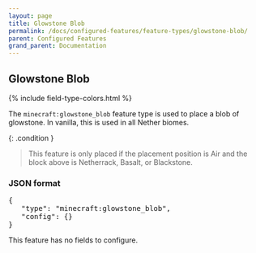 ```yaml
---
layout: page
title: Glowstone Blob
permalink: /docs/configured-features/feature-types/glowstone-blob/
parent: Configured Features
grand_parent: Documentation
---
```


## Glowstone Blob

<head>
    {% include field-type-colors.html %}
</head>

The `minecraft:glowstone_blob` feature type is used to place a blob of glowstone. In vanilla, this is used in all Nether biomes.

{: .condition }
> This feature is only placed if the placement position is Air and the block above is Netherrack, Basalt, or Blackstone.

### JSON format

<pre>
{
   "type": "minecraft:glowstone_blob",
   "config": {}
}
</pre>

This feature has no fields to configure.